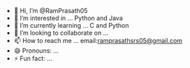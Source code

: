 - 👋 Hi, I’m @RamPrasath05
- 👀 I’m interested in ... Python and Java
- 🌱 I’m currently learning ... C and Python
- 💞️ I’m looking to collaborate on ...
- 📫 How to reach me ... email:ramprasathsrs05@gmail.com
- 😄 Pronouns: ...
- ⚡ Fun fact: ...

<!---
RamPrasath05/RamPrasath05 is a ✨ special ✨ repository because its `README.md` (this file) appears on your GitHub profile.
You can click the Preview link to take a look at your changes.
--->
